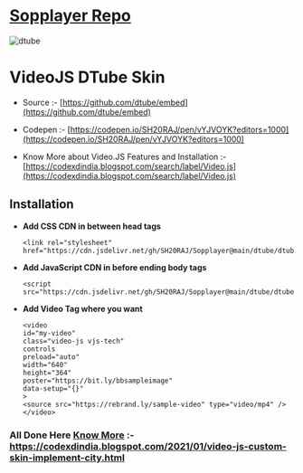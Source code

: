 # [Sopplayer Repo]()
![dtube](https://user-images.githubusercontent.com/66713844/141788148-28a27c33-6d69-42f3-be95-b5e4b487a79c.PNG)

# **VideoJS DTube Skin**
 
 - Source :- [https://github.com/dtube/embed](https://github.com/dtube/embed)
 - Codepen :- [https://codepen.io/SH20RAJ/pen/vYJVOYK?editors=1000](https://codepen.io/SH20RAJ/pen/vYJVOYK?editors=1000)
 
 - Know More about Video.JS Features and Installation :- [https://codexdindia.blogspot.com/search/label/Video.js](https://codexdindia.blogspot.com/search/label/Video.js)
## Installation


 - **Add CSS CDN in between head tags**

	```
	<link rel="stylesheet" href="https://cdn.jsdelivr.net/gh/SH20RAJ/Sopplayer@main/dtube/dtube.min.css"/>
	```

- **Add JavaScript CDN in before ending body tags**

	```
	<script src="https://cdn.jsdelivr.net/gh/SH20RAJ/Sopplayer@main/dtube/dtube.min.js"/>
	```

- **Add Video Tag where you want**
	```
	<video
    id="my-video"
    class="video-js vjs-tech"
    controls
    preload="auto"
    width="640"
    height="364"
    poster="https://bit.ly/bbsampleimage"
    data-setup="{}"
  >
    <source src="https://rebrand.ly/sample-video" type="video/mp4" />
  </video>
  ```
### All Done Here [Know More](https://codexdindia.blogspot.com/2021/01/video-js-custom-skin-implement-city.html) :- https://codexdindia.blogspot.com/2021/01/video-js-custom-skin-implement-city.html

